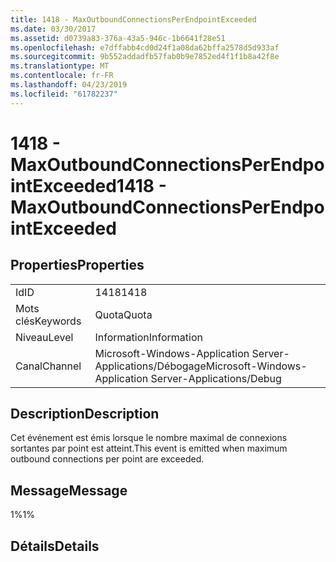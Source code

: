 ```yaml
---
title: 1418 - MaxOutboundConnectionsPerEndpointExceeded
ms.date: 03/30/2017
ms.assetid: d0739a83-376a-43a5-946c-1b6641f28e51
ms.openlocfilehash: e7dffabb4cd0d24f1a08da62bffa2578d5d933af
ms.sourcegitcommit: 9b552addadfb57fab0b9e7852ed4f1f1b8a42f8e
ms.translationtype: MT
ms.contentlocale: fr-FR
ms.lasthandoff: 04/23/2019
ms.locfileid: "61782237"
---
```

# <a name="1418---maxoutboundconnectionsperendpointexceeded"></a><span data-ttu-id="9f77c-102">1418 - MaxOutboundConnectionsPerEndpointExceeded</span><span class="sxs-lookup"><span data-stu-id="9f77c-102">1418 - MaxOutboundConnectionsPerEndpointExceeded</span></span>
## <a name="properties"></a><span data-ttu-id="9f77c-103">Properties</span><span class="sxs-lookup"><span data-stu-id="9f77c-103">Properties</span></span>  
  
|||  
|-|-|  
|<span data-ttu-id="9f77c-104">Id</span><span class="sxs-lookup"><span data-stu-id="9f77c-104">ID</span></span>|<span data-ttu-id="9f77c-105">1418</span><span class="sxs-lookup"><span data-stu-id="9f77c-105">1418</span></span>|  
|<span data-ttu-id="9f77c-106">Mots clés</span><span class="sxs-lookup"><span data-stu-id="9f77c-106">Keywords</span></span>|<span data-ttu-id="9f77c-107">Quota</span><span class="sxs-lookup"><span data-stu-id="9f77c-107">Quota</span></span>|  
|<span data-ttu-id="9f77c-108">Niveau</span><span class="sxs-lookup"><span data-stu-id="9f77c-108">Level</span></span>|<span data-ttu-id="9f77c-109">Information</span><span class="sxs-lookup"><span data-stu-id="9f77c-109">Information</span></span>|  
|<span data-ttu-id="9f77c-110">Canal</span><span class="sxs-lookup"><span data-stu-id="9f77c-110">Channel</span></span>|<span data-ttu-id="9f77c-111">Microsoft-Windows-Application Server-Applications/Débogage</span><span class="sxs-lookup"><span data-stu-id="9f77c-111">Microsoft-Windows-Application Server-Applications/Debug</span></span>|  
  
## <a name="description"></a><span data-ttu-id="9f77c-112">Description</span><span class="sxs-lookup"><span data-stu-id="9f77c-112">Description</span></span>  
 <span data-ttu-id="9f77c-113">Cet événement est émis lorsque le nombre maximal de connexions sortantes par point est atteint.</span><span class="sxs-lookup"><span data-stu-id="9f77c-113">This event is emitted when maximum outbound connections per point are exceeded.</span></span>  
  
## <a name="message"></a><span data-ttu-id="9f77c-114">Message</span><span class="sxs-lookup"><span data-stu-id="9f77c-114">Message</span></span>  
 <span data-ttu-id="9f77c-115">1%</span><span class="sxs-lookup"><span data-stu-id="9f77c-115">1%</span></span>  
  
## <a name="details"></a><span data-ttu-id="9f77c-116">Détails</span><span class="sxs-lookup"><span data-stu-id="9f77c-116">Details</span></span>

